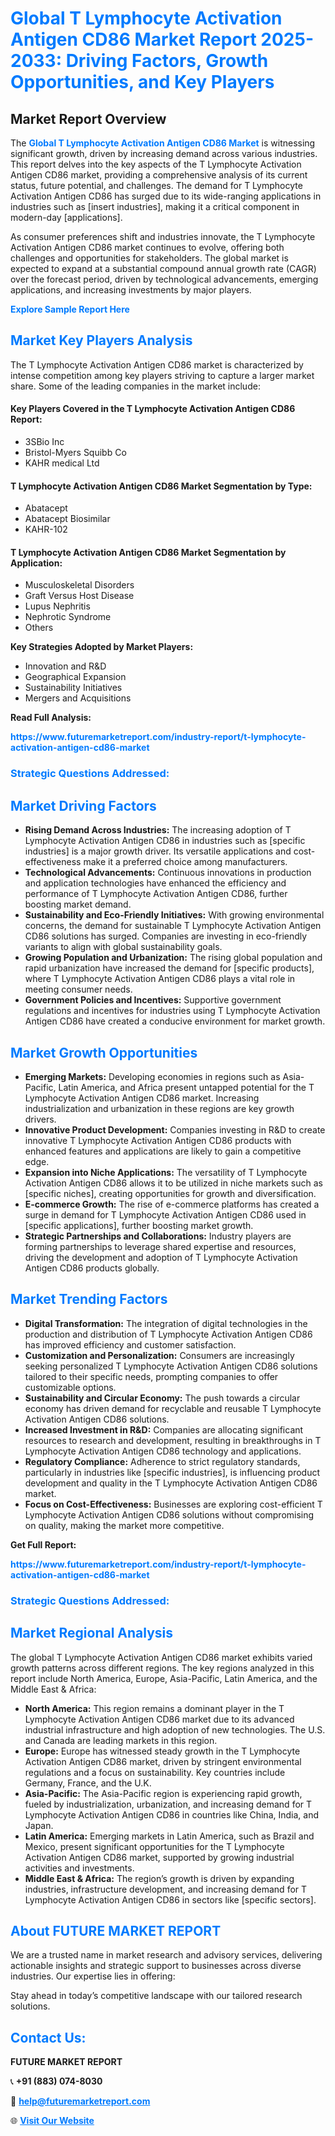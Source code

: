 <h1 style="color: #007BFF;">Global T Lymphocyte Activation Antigen CD86 Market Report 2025-2033: Driving Factors, Growth Opportunities, and Key Players</h1>

<section id="overview">
<h2>Market Report Overview</h2>
<p>The <a href="https://www.futuremarketreport.com/industry-report/t-lymphocyte-activation-antigen-cd86-market" style="color: #007BFF; text-decoration: none;"><strong>Global T Lymphocyte Activation Antigen CD86 Market</strong></a> is witnessing significant growth, driven by increasing demand across various industries. This report delves into the key aspects of the T Lymphocyte Activation Antigen CD86 market, providing a comprehensive analysis of its current status, future potential, and challenges. The demand for T Lymphocyte Activation Antigen CD86 has surged due to its wide-ranging applications in industries such as [insert industries], making it a critical component in modern-day [applications].</p>
<p>As consumer preferences shift and industries innovate, the T Lymphocyte Activation Antigen CD86 market continues to evolve, offering both challenges and opportunities for stakeholders. The global market is expected to expand at a substantial compound annual growth rate (CAGR) over the forecast period, driven by technological advancements, emerging applications, and increasing investments by major players.</p>
</section>

<section id="overview">
<p><a href="https://www.futuremarketreport.com/request-sample/reportId=54513" style="color: #007BFF; text-decoration: none;"><strong>Explore Sample Report Here</strong></a></p>
</section>

<section id="key-players">
<h2 style="color: #007BFF;">Market Key Players Analysis</h2>
<p>The T Lymphocyte Activation Antigen CD86 market is characterized by intense competition among key players striving to capture a larger market share. Some of the leading companies in the market include:</p>
<h4>Key Players Covered in the T Lymphocyte Activation Antigen CD86 Report:</h4>
<ul><li>3SBio Inc</li><li>Bristol-Myers Squibb Co</li><li>KAHR medical Ltd</li></ul>
<h4>T Lymphocyte Activation Antigen CD86 Market Segmentation by Type:</h4>
<ul><li>Abatacept</li><li>Abatacept Biosimilar</li><li>KAHR-102</li></ul>

<h4>T Lymphocyte Activation Antigen CD86 Market Segmentation by Application:</h4>
<ul><li>Musculoskeletal Disorders</li><li>Graft Versus Host Disease</li><li>Lupus Nephritis</li><li>Nephrotic Syndrome</li><li>Others</li></ul>
<p><strong>Key Strategies Adopted by Market Players:</strong></p>
<ul>
<li>Innovation and R&D</li>
<li>Geographical Expansion</li>
<li>Sustainability Initiatives</li>
<li>Mergers and Acquisitions</li>
</ul>
</section>

<section>
<p><strong>Read Full Analysis: </strong></p><a href="https://www.futuremarketreport.com/industry-report/t-lymphocyte-activation-antigen-cd86-market" style="color: #007BFF; text-decoration: none;"><strong>https://www.futuremarketreport.com/industry-report/t-lymphocyte-activation-antigen-cd86-market</strong></a>
<h3 style="color: #007BFF;">Strategic Questions Addressed:</h3>
</section>

<section id="driving-factors">
<h2 style="color: #007BFF;">Market Driving Factors</h2>
<ul>
<li><strong>Rising Demand Across Industries:</strong> The increasing adoption of T Lymphocyte Activation Antigen CD86 in industries such as [specific industries] is a major growth driver. Its versatile applications and cost-effectiveness make it a preferred choice among manufacturers.</li>
<li><strong>Technological Advancements:</strong> Continuous innovations in production and application technologies have enhanced the efficiency and performance of T Lymphocyte Activation Antigen CD86, further boosting market demand.</li>
<li><strong>Sustainability and Eco-Friendly Initiatives:</strong> With growing environmental concerns, the demand for sustainable T Lymphocyte Activation Antigen CD86 solutions has surged. Companies are investing in eco-friendly variants to align with global sustainability goals.</li>
<li><strong>Growing Population and Urbanization:</strong> The rising global population and rapid urbanization have increased the demand for [specific products], where T Lymphocyte Activation Antigen CD86 plays a vital role in meeting consumer needs.</li>
<li><strong>Government Policies and Incentives:</strong> Supportive government regulations and incentives for industries using T Lymphocyte Activation Antigen CD86 have created a conducive environment for market growth.</li>
</ul>
</section>

<section id="growth-opportunities">
<h2 style="color: #007BFF;">Market Growth Opportunities</h2>
<ul>
<li><strong>Emerging Markets:</strong> Developing economies in regions such as Asia-Pacific, Latin America, and Africa present untapped potential for the T Lymphocyte Activation Antigen CD86 market. Increasing industrialization and urbanization in these regions are key growth drivers.</li>
<li><strong>Innovative Product Development:</strong> Companies investing in R&D to create innovative T Lymphocyte Activation Antigen CD86 products with enhanced features and applications are likely to gain a competitive edge.</li>
<li><strong>Expansion into Niche Applications:</strong> The versatility of T Lymphocyte Activation Antigen CD86 allows it to be utilized in niche markets such as [specific niches], creating opportunities for growth and diversification.</li>
<li><strong>E-commerce Growth:</strong> The rise of e-commerce platforms has created a surge in demand for T Lymphocyte Activation Antigen CD86 used in [specific applications], further boosting market growth.</li>
<li><strong>Strategic Partnerships and Collaborations:</strong> Industry players are forming partnerships to leverage shared expertise and resources, driving the development and adoption of T Lymphocyte Activation Antigen CD86 products globally.</li>
</ul>
</section>

<section id="trending-factors">
<h2 style="color: #007BFF;">Market Trending Factors</h2>
<ul>
<li><strong>Digital Transformation:</strong> The integration of digital technologies in the production and distribution of T Lymphocyte Activation Antigen CD86 has improved efficiency and customer satisfaction.</li>
<li><strong>Customization and Personalization:</strong> Consumers are increasingly seeking personalized T Lymphocyte Activation Antigen CD86 solutions tailored to their specific needs, prompting companies to offer customizable options.</li>
<li><strong>Sustainability and Circular Economy:</strong> The push towards a circular economy has driven demand for recyclable and reusable T Lymphocyte Activation Antigen CD86 solutions.</li>
<li><strong>Increased Investment in R&D:</strong> Companies are allocating significant resources to research and development, resulting in breakthroughs in T Lymphocyte Activation Antigen CD86 technology and applications.</li>
<li><strong>Regulatory Compliance:</strong> Adherence to strict regulatory standards, particularly in industries like [specific industries], is influencing product development and quality in the T Lymphocyte Activation Antigen CD86 market.</li>
<li><strong>Focus on Cost-Effectiveness:</strong> Businesses are exploring cost-efficient T Lymphocyte Activation Antigen CD86 solutions without compromising on quality, making the market more competitive.</li>
</ul>
</section>

<section>
<p><strong>Get Full Report: </strong></p><a href="https://www.futuremarketreport.com/industry-report/t-lymphocyte-activation-antigen-cd86-market" style="color: #007BFF; text-decoration: none;"><strong>https://www.futuremarketreport.com/industry-report/t-lymphocyte-activation-antigen-cd86-market</strong></a>
<h3 style="color: #007BFF;">Strategic Questions Addressed:</h3>
</section>


<section id="regional-analysis">
<h2 style="color: #007BFF;">Market Regional Analysis</h2>
<p>The global T Lymphocyte Activation Antigen CD86 market exhibits varied growth patterns across different regions. The key regions analyzed in this report include North America, Europe, Asia-Pacific, Latin America, and the Middle East & Africa:</p>
<ul>
<li><strong>North America:</strong> This region remains a dominant player in the T Lymphocyte Activation Antigen CD86 market due to its advanced industrial infrastructure and high adoption of new technologies. The U.S. and Canada are leading markets in this region.</li>
<li><strong>Europe:</strong> Europe has witnessed steady growth in the T Lymphocyte Activation Antigen CD86 market, driven by stringent environmental regulations and a focus on sustainability. Key countries include Germany, France, and the U.K.</li>
<li><strong>Asia-Pacific:</strong> The Asia-Pacific region is experiencing rapid growth, fueled by industrialization, urbanization, and increasing demand for T Lymphocyte Activation Antigen CD86 in countries like China, India, and Japan.</li>
<li><strong>Latin America:</strong> Emerging markets in Latin America, such as Brazil and Mexico, present significant opportunities for the T Lymphocyte Activation Antigen CD86 market, supported by growing industrial activities and investments.</li>
<li><strong>Middle East & Africa:</strong> The region’s growth is driven by expanding industries, infrastructure development, and increasing demand for T Lymphocyte Activation Antigen CD86 in sectors like [specific sectors].</li>
</ul>
</section>

<footer>
<h2 style="color: #007BFF;">About FUTURE MARKET REPORT</h2>
<p>We are a trusted name in market research and advisory services, delivering actionable insights and strategic support to businesses across diverse industries. Our expertise lies in offering:</p>

<p>Stay ahead in today’s competitive landscape with our tailored research solutions.</p>

<h2 style="color: #007BFF;">Contact Us:</h2>
<p><strong>FUTURE MARKET REPORT</strong></p>
<p>📞 <strong>+91 (883) 074-8030</strong></p>
<p>📧 <strong><a href="mailto:help@futuremarketreport.com" style="color: #007BFF;">help@futuremarketreport.com</a></strong></p>
<p>🌐 <strong><a href="https://www.futuremarketreport.com/" style="color: #007BFF;">Visit Our Website</a></strong></p>
</footer>